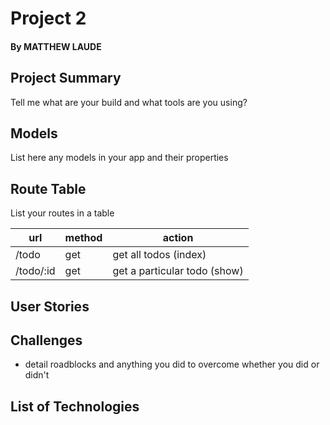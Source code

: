 # Project 2
#### By MATTHEW LAUDE

## Project Summary

Tell me what are your build and what tools are you using?

## Models

List here any models in your app and their properties

## Route Table

List your routes in a table

| url | method | action |
|-----|--------|--------|
| /todo | get | get all todos (index)|
| /todo/:id | get | get a particular todo (show)|

## User Stories

## Challenges

- detail roadblocks and anything you did to overcome whether you did or didn't

## List of Technologies